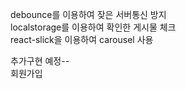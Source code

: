 debounce를 이용하여 잦은 서버통신 방지<br/>
localstorage를 이용하여 확인한 게시물 체크<br/>
react-slick을 이용하여 carousel 사용<br/>

추가구현 예정--<br/>
회원가입<br/>
